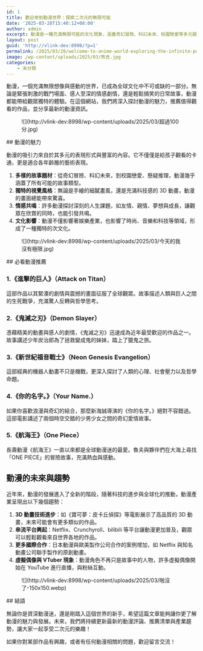 ```yaml
---
id: 1
title: 歡迎來到動漫世界：探索二次元的無限可能
date: '2025-03-28T15:40:12+08:00'
author: admin
excerpt: 動漫是一種充滿無限可能的文化現象，涵蓋奇幻冒險、科幻未來、校園戀愛等多元題材，並透過獨特的視覺風格與情感共鳴吸引全球觀眾。
layout: post
guid: 'http://vlink-dev:8998/?p=1'
permalink: /2025/03/28/welcome-to-anime-world-exploring-the-infinite-possibilities/
image: /wp-content/uploads/2025/03/熊吉.jpg
categories:
    - 未分類
---
```


動漫，一個充滿無限想像與感動的世界，已成為全球文化中不可或缺的一部分。無論是緊張刺激的戰鬥場面、感人至深的情感劇情，還是輕鬆搞笑的日常故事，動漫都能帶給觀眾獨特的體驗。在這個網站，我們將深入探討動漫的魅力，推薦值得觀看的作品，並分享最新的動漫資訊。

<figure class="wp-block-image aligncenter size-full">![](http://vlink-dev:8998/wp-content/uploads/2025/03/超過100分.jpg)</figure>## 動漫的魅力

動漫的吸引力來自於其多元的表現形式與豐富的內容。它不僅僅是給孩子觀看的卡通，更是適合各年齡層的藝術表現。

1. **多樣的故事題材**：從奇幻冒險、科幻未來，到校園戀愛、懸疑推理，動漫幾乎涵蓋了所有可能的故事類型。
2. **獨特的視覺風格**：無論是手繪的細膩畫風，還是充滿科技感的 3D 動畫，動漫的畫面總能帶來驚喜。
3. **情感共鳴**：許多動漫探討深刻的人生課題，如友情、親情、夢想與成長，讓觀眾在欣賞的同時，也能引發共鳴。
4. **文化影響**：動漫不僅影響著娛樂產業，也影響了時尚、音樂和科技等領域，形成了一種獨特的次文化。

<figure class="wp-block-image aligncenter size-full">![](http://vlink-dev:8998/wp-content/uploads/2025/03/今天的我沒有極限.jpg)</figure>## 必看動漫推薦

### **1.《進擊的巨人》（Attack on Titan）**

這部作品以其緊湊的劇情與震撼的畫面征服了全球觀眾。故事描述人類與巨人之間的生死戰爭，充滿驚人反轉與哲學思考。

### **2.《鬼滅之刃》（Demon Slayer）**

憑藉精美的動畫與感人的劇情，《鬼滅之刃》迅速成為近年最受歡迎的作品之一。故事講述少年炭治郎為了拯救變成鬼的妹妹，踏上了獵鬼之旅。

### **3.《新世紀福音戰士》（Neon Genesis Evangelion）**

這部經典的機器人動畫不只是機戰，更深入探討了人類的心理、社會壓力以及哲學命題。

### **4.《你的名字。》（Your Name.）**

如果你喜歡浪漫與奇幻的結合，那麼新海誠導演的《你的名字。》絕對不容錯過。這部電影講述了兩個時空交錯的少男少女之間的奇幻愛情故事。

### **5.《航海王》（One Piece）**

長壽動漫《航海王》一直以來都是全球動漫迷的最愛。魯夫與夥伴們在大海上尋找「ONE PIECE」的冒險故事，充滿熱血與感動。

## 動漫的未來與趨勢

近年來，動漫的發展進入了全新的階段，隨著科技的進步與全球化的推動，動漫產業呈現出以下幾個趨勢：

1. **3D 動畫技術進步**：如《寶可夢：皮卡丘偵探》等電影展示了高品質的 3D 動畫，未來可能會有更多類似的作品。
2. **串流平台興起**：Netflix、Crunchyroll、bilibili 等平台讓動漫更加普及，觀眾可以輕鬆觀看來自世界各地的作品。
3. **更多國際合作**：日本動漫與歐美製作公司合作的案例增加，如 Netflix 與知名動畫公司聯手製作的原創動畫。
4. **虛擬偶像與 VTuber 現象**：動漫角色不再只是故事中的人物，許多虛擬偶像開始在 YouTube 進行直播，與粉絲互動。

<figure class="wp-block-image aligncenter size-thumbnail">![](http://vlink-dev:8998/wp-content/uploads/2025/03/啪沒了-150x150.webp)</figure>## 結語

無論你是資深動漫迷，還是剛踏入這個世界的新手，希望這篇文章能夠讓你更了解動漫的魅力與發展。未來，我們將持續更新最新的動漫評論、推薦清單與產業趨勢，讓大家一起享受二次元的樂趣！

如果你對某部作品有興趣，或者有任何動漫相關的問題，歡迎留言交流！